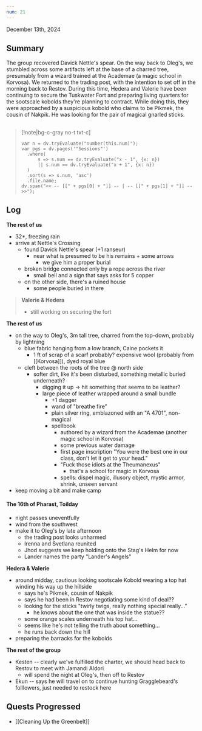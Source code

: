 ```yaml
---
num: 21
---
```

December 13th, 2024

## Summary
The group recovered Davick Nettle's spear. On the way back to Oleg's, we stumbled across some artifacts left at the base of a charred tree, presumably from a wizard trained at the Academae (a magic school in Korvosa). We returned to the trading post, with the intention to set off in the morning back to Restov. During this time, Hedera and Valerie have been continuing to secure the Tuskwater Fort and preparing living quarters for the sootscale kobolds they're planning to contract. While doing this, they were approached by a suspicious kobold who claims to be Pikmek, the cousin of Nakpik. He was looking for the pair of magical gnarled sticks.

##
>[!note|bg-c-gray no-t txt-c]
>```dataviewjs
>var n = dv.tryEvaluate("number(this.num)");
>var pgs = dv.pages('"Sessions"')
>	.where(
>		s => s.num == dv.tryEvaluate("x - 1", {x: n})
>		|| s.num == dv.tryEvaluate("x + 1", {x: n})
>	)
>	.sort(s => s.num, 'asc')
>	.file.name;
>dv.span("<< -- [[" + pgs[0] + "]] -- | -- [[" + pgs[1] + "]] -- >>");
>```

## Log
**The rest of us**
- 32*, freezing rain
- arrive at Nettle's Crossing
	- found Davick Nettle's spear (+1 ranseur)
		- near what is presumed to be his remains + some arrows
			- we give him a proper burial
	- broken bridge connected only by a rope across the river
		- small bell and a sign that says asks for 5 copper
	- on the other side, there's a ruined house
		- some people buried in there

> **Valerie & Hedera**
> - still working on securing the fort

**The rest of us**
- on the way to Oleg's, 3m tall tree, charred from the top-down, probably by lightning
	- blue fabric hanging from a low branch, Caine pockets it
		- 1 ft of scrap of a scarf probably? expensive wool (probably from [[Korvosa]]), dyed royal blue
	- cleft between the roots of the tree @ north side
		- softer dirt, like it's been disturbed, something metallic buried underneath?
			- digging it up -> hit something that seems to be leather?
			- large piece of leather wrapped around a small bundle
				- +1 dagger
				- wand of "breathe fire"
				- plain silver ring, emblazoned with an "A 4701", non-magical
				- spellbook
					- authored by a wizard from the Academae (another magic school in Korvosa)
					- some previous water damage
					- first page inscription "You were the best one in our class, don't let it get to your head."
					- "Fuck those idiots at the Theumanexus"
						- that's a school for magic in Korvosa
					- spells: dispel magic, illusory object, mystic armor, shrink, unseen servant
- keep moving a bit and make camp

#### The 16th of Pharast, Toilday
- night passes uneventfully
- wind from the southwest
- make it to Oleg's by late afternoon
	- the trading post looks unharmed
	- Irenna and Svetlana reunited
	- Jhod suggests we keep holding onto the Stag's Helm for now
	- Lander names the party "Lander's Angels"

**Hedera & Valerie**
- around midday, cautious looking sootscale Kobold wearing a top hat winding his way up the hillside
	- says he's Pikmek, cousin of Nakpik
	- says he had been in Restov negotiating some kind of deal??
	- looking for the sticks "twirly twigs, really nothing special really..."
		- he knows about the one that was inside the statue??
	- some orange scales underneath his top hat...
	- seems like he's not telling the truth about something...
	- he runs back down the hill
- preparing the barracks for the kobolds

**The rest of the group**
- Kesten -- clearly we've fulfilled the charter, we should head back to Restov to meet with Jamandi Aldori
	- will spend the night at Oleg's, then off to Restov
- Ekun -- says he will travel on to continue hunting Gragglebeard's folllowers, just needed to restock here

## Quests Progressed
- [[Cleaning Up the Greenbelt]]